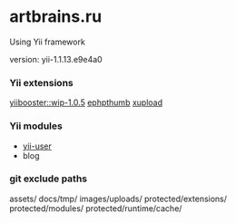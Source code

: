 <h1>artbrains.ru</h1>
<p>Using Yii framework</p>
<p>version: yii-1.1.13.e9e4a0</p>

<h3>Yii extensions</h3>
<a href="https://github.com/clevertech/YiiBooster">yiibooster::wip-1.0.5</a>
<a href="http://www.yiiframework.com/extension/ephpthumb">ephpthumb</a>
<a href="http://www.yiiframework.com/extension/xupload">xupload</a>

<h3>Yii modules</h3>
<ul>
  <li><a href="http://www.yiiframework.com/extension/yii-user">yii-user</a></li>
  <li>blog</li>
</ul>

<h3>git exclude paths</h3>

assets/
docs/tmp/
images/uploads/
protected/extensions/
protected/modules/
protected/runtime/cache/